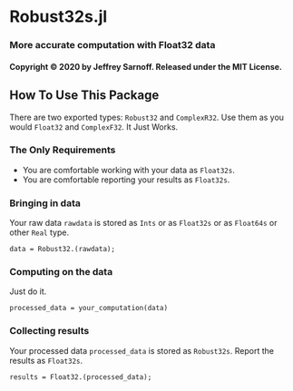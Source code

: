 # Robust32s.jl
### More accurate computation with Float32 data
#### Copyright &copy; 2020 by Jeffrey Sarnoff.  Released under the MIT License.

## How To Use This Package

There are two exported types: `Robust32` and `ComplexR32`.  Use them as you would `Float32` and `ComplexF32`.
It Just Works.

### The Only Requirements

- You are comfortable working with your data as `Float32s`.
- You are comfortable reporting your results as `Float32s`.

### Bringing in data

Your raw data `rawdata` is stored as `Ints` or as `Float32s` or as `Float64s` or other `Real` type.

`data = Robust32.(rawdata);`

### Computing on the data

Just do it.

`processed_data = your_computation(data)`

### Collecting results

Your processed data `processed_data` is stored as `Robust32s`. Report the results as `Float32s`.

`results = Float32.(processed_data);`


